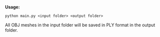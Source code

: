 **Usage:**

```python main.py <input folder> <output folder>```

All OBJ meshes in the input folder will be saved in PLY format in the output folder.

